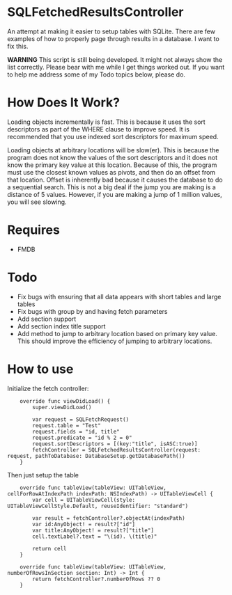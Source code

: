 # SQLFetchedResultsController

An attempt at making it easier to setup tables with SQLite. There are few examples of how to properly page through results in a database. I want to fix this.

**WARNING** This script is still being developed. It might not always show the list correctly. Please bear with me while I get things worked out. If you want to help me address some of my Todo topics below, please do.

# How Does It Work?

Loading objects incrementally is fast. This is because it uses the sort descriptors as part of the WHERE 
clause to improve speed. It is recommended that you use indexed sort descriptors for maximum speed.

Loading objects at arbitrary locations will be slow(er). This is because the program does not know the
values of the sort descriptors and it does not know the primary key value at this location. Because of this, the program must
use the closest known values as pivots, and then do an offset from that location. Offset is inherently bad 
because it causes the database to do a sequential search. This is not a big deal if the jump you are making 
is a distance of 5 values. However, if you are making a jump of 1 million values, you will see slowing.

# Requires

- FMDB

# Todo

- Fix bugs with ensuring that all data appears with short tables and large tables
- Fix bugs with group by and having fetch parameters
- Add section support
- Add section index title support
- Add method to jump to arbitrary location based on primary key value. This should improve the efficiency of jumping to arbitrary locations.

# How to use

Initialize the fetch controller:
```
    override func viewDidLoad() {
        super.viewDidLoad()
        
        var request = SQLFetchRequest()
        request.table = "Test"
        request.fields = "id, title"
        request.predicate = "id % 2 = 0"
        request.sortDescriptors = [(key:"title", isASC:true)]
        fetchController = SQLFetchedResultsController(request: request, pathToDatabase: DatabaseSetup.getDatabasePath())
    }
```

Then just setup the table
```
    override func tableView(tableView: UITableView, cellForRowAtIndexPath indexPath: NSIndexPath) -> UITableViewCell {
        var cell = UITableViewCell(style: UITableViewCellStyle.Default, reuseIdentifier: "standard")
        
        var result = fetchController?.objectAt(indexPath)
        var id:AnyObject! = result?["id"]
        var title:AnyObject! = result?["title"]
        cell.textLabel?.text = "\(id). \(title)"
        
        return cell
    }
    
    override func tableView(tableView: UITableView, numberOfRowsInSection section: Int) -> Int {
        return fetchController?.numberOfRows ?? 0
    }
```
